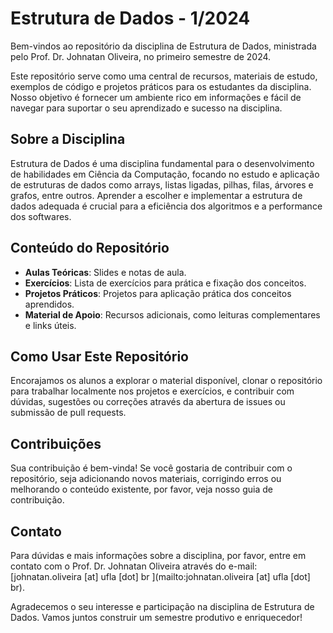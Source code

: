 # Estrutura de Dados - 1/2024

Bem-vindos ao repositório da disciplina de Estrutura de Dados, ministrada pelo Prof. Dr. Johnatan Oliveira, no primeiro semestre de 2024.

Este repositório serve como uma central de recursos, materiais de estudo, exemplos de código e projetos práticos para os estudantes da disciplina. Nosso objetivo é fornecer um ambiente rico em informações e fácil de navegar para suportar o seu aprendizado e sucesso na disciplina.

## Sobre a Disciplina

Estrutura de Dados é uma disciplina fundamental para o desenvolvimento de habilidades em Ciência da Computação, focando no estudo e aplicação de estruturas de dados como arrays, listas ligadas, pilhas, filas, árvores e grafos, entre outros. Aprender a escolher e implementar a estrutura de dados adequada é crucial para a eficiência dos algoritmos e a performance dos softwares.

## Conteúdo do Repositório

- **Aulas Teóricas**: Slides e notas de aula.
- **Exercícios**: Lista de exercícios para prática e fixação dos conceitos.
- **Projetos Práticos**: Projetos para aplicação prática dos conceitos aprendidos.
- **Material de Apoio**: Recursos adicionais, como leituras complementares e links úteis.

## Como Usar Este Repositório

Encorajamos os alunos a explorar o material disponível, clonar o repositório para trabalhar localmente nos projetos e exercícios, e contribuir com dúvidas, sugestões ou correções através da abertura de issues ou submissão de pull requests.

## Contribuições

Sua contribuição é bem-vinda! Se você gostaria de contribuir com o repositório, seja adicionando novos materiais, corrigindo erros ou melhorando o conteúdo existente, por favor, veja nosso guia de contribuição.

## Contato

Para dúvidas e mais informações sobre a disciplina, por favor, entre em contato com o Prof. Dr. Johnatan Oliveira através do e-mail: [johnatan.oliveira [at] ufla [dot] br
](mailto:johnatan.oliveira [at] ufla [dot] br).

Agradecemos o seu interesse e participação na disciplina de Estrutura de Dados. Vamos juntos construir um semestre produtivo e enriquecedor!


